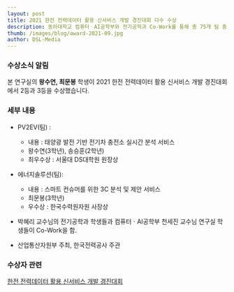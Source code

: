 ```yaml
---
layout: post
title: 2021 한전 전력데이터 활용 신서비스 개발 경진대회 다수 수상
description: 동아대학교 컴퓨터ㆍAI공학부와 전기공학과 Co-Work를 통해 총 75개 팀 중 2등, 3등 차지
thumb: /images/blog/award-2021-09.jpg
author: DSL-Media
---
```


### 수상소식 알림

본 연구실의 **왕수연, 최문봉** 학생이 2021 한전 전력데이터 활용 신서비스 개발 경진대회에서 2등과 3등을 수상했습니다.

### 세부 내용

- PV2EV(팀) :
  - 내용 : 태양광 발전 기반 전기차 충전소 실시간 분석 서비스
  - 왕수연(3학년), 송승훈(2학년)
  - 최우수상 : 서울대 DS대학원 원장상

- 에너지솔루션(팀):
  - 내용 : 스마트 컨슈머를 위한 3C 분석 및 제안 서비스
  - 최문봉(3학년)
  - 우수상 : 한국수력원자원 사장상

- 박혜리 교수님의 전기공학과 학생들과 컴퓨터ㆍAI공학부 천세진 교수님 연구실 학생들이 Co-Work을 함.
- 산업통산자원부 주최, 한국전력공사 주관

### 수상자 관련

[한전 전력데이터 활용 신서비스 개발 경진대회](https://home.kepco.co.kr/kepco/NS/main/main.do)
